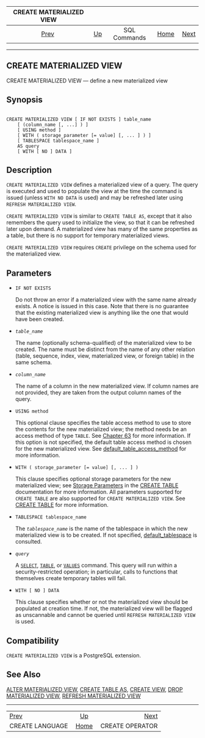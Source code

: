 <!--?xml version="1.0" encoding="UTF-8" standalone="no"?-->

|              CREATE MATERIALIZED VIEW              |                                        |              |                                                       |                                                    |
| :------------------------------------------------: | :------------------------------------- | :----------: | ----------------------------------------------------: | -------------------------------------------------: |
| [Prev](sql-createlanguage.html "CREATE LANGUAGE")  | [Up](sql-commands.html "SQL Commands") | SQL Commands | [Home](index.html "PostgreSQL 17devel Documentation") |  [Next](sql-createoperator.html "CREATE OPERATOR") |

***

[]()

## CREATE MATERIALIZED VIEW

CREATE MATERIALIZED VIEW — define a new materialized view

## Synopsis

```

CREATE MATERIALIZED VIEW [ IF NOT EXISTS ] table_name
    [ (column_name [, ...] ) ]
    [ USING method ]
    [ WITH ( storage_parameter [= value] [, ... ] ) ]
    [ TABLESPACE tablespace_name ]
    AS query
    [ WITH [ NO ] DATA ]
```

## Description

`CREATE MATERIALIZED VIEW` defines a materialized view of a query. The query is executed and used to populate the view at the time the command is issued (unless `WITH NO DATA` is used) and may be refreshed later using `REFRESH MATERIALIZED VIEW`.

`CREATE MATERIALIZED VIEW` is similar to `CREATE TABLE AS`, except that it also remembers the query used to initialize the view, so that it can be refreshed later upon demand. A materialized view has many of the same properties as a table, but there is no support for temporary materialized views.

`CREATE MATERIALIZED VIEW` requires `CREATE` privilege on the schema used for the materialized view.

## Parameters

*   `IF NOT EXISTS`

    Do not throw an error if a materialized view with the same name already exists. A notice is issued in this case. Note that there is no guarantee that the existing materialized view is anything like the one that would have been created.

*   *`table_name`*

    The name (optionally schema-qualified) of the materialized view to be created. The name must be distinct from the name of any other relation (table, sequence, index, view, materialized view, or foreign table) in the same schema.

*   *`column_name`*

    The name of a column in the new materialized view. If column names are not provided, they are taken from the output column names of the query.

*   `USING method`

    This optional clause specifies the table access method to use to store the contents for the new materialized view; the method needs be an access method of type `TABLE`. See [Chapter 63](tableam.html "Chapter 63. Table Access Method Interface Definition") for more information. If this option is not specified, the default table access method is chosen for the new materialized view. See [default\_table\_access\_method](runtime-config-client.html#GUC-DEFAULT-TABLE-ACCESS-METHOD) for more information.

*   `WITH ( storage_parameter [= value] [, ... ] )`

    This clause specifies optional storage parameters for the new materialized view; see [Storage Parameters](sql-createtable.html#SQL-CREATETABLE-STORAGE-PARAMETERS "Storage Parameters") in the [CREATE TABLE](sql-createtable.html "CREATE TABLE") documentation for more information. All parameters supported for `CREATE TABLE` are also supported for `CREATE MATERIALIZED VIEW`. See [CREATE TABLE](sql-createtable.html "CREATE TABLE") for more information.

*   `TABLESPACE tablespace_name`

    The *`tablespace_name`* is the name of the tablespace in which the new materialized view is to be created. If not specified, [default\_tablespace](runtime-config-client.html#GUC-DEFAULT-TABLESPACE) is consulted.

*   *`query`*

    A [`SELECT`](sql-select.html "SELECT"), [`TABLE`](sql-select.html#SQL-TABLE "TABLE Command"), or [`VALUES`](sql-values.html "VALUES") command. This query will run within a security-restricted operation; in particular, calls to functions that themselves create temporary tables will fail.

*   `WITH [ NO ] DATA`

    This clause specifies whether or not the materialized view should be populated at creation time. If not, the materialized view will be flagged as unscannable and cannot be queried until `REFRESH MATERIALIZED VIEW` is used.

## Compatibility

`CREATE MATERIALIZED VIEW` is a PostgreSQL extension.

## See Also

[ALTER MATERIALIZED VIEW](sql-altermaterializedview.html "ALTER MATERIALIZED VIEW"), [CREATE TABLE AS](sql-createtableas.html "CREATE TABLE AS"), [CREATE VIEW](sql-createview.html "CREATE VIEW"), [DROP MATERIALIZED VIEW](sql-dropmaterializedview.html "DROP MATERIALIZED VIEW"), [REFRESH MATERIALIZED VIEW](sql-refreshmaterializedview.html "REFRESH MATERIALIZED VIEW")

***

|                                                    |                                                       |                                                    |
| :------------------------------------------------- | :---------------------------------------------------: | -------------------------------------------------: |
| [Prev](sql-createlanguage.html "CREATE LANGUAGE")  |         [Up](sql-commands.html "SQL Commands")        |  [Next](sql-createoperator.html "CREATE OPERATOR") |
| CREATE LANGUAGE                                    | [Home](index.html "PostgreSQL 17devel Documentation") |                                    CREATE OPERATOR |
